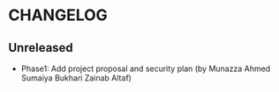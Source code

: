 # CHANGELOG

## Unreleased

* Phase1: Add project proposal and security plan (by Munazza Ahmed Sumaiya Bukhari Zainab Altaf)

